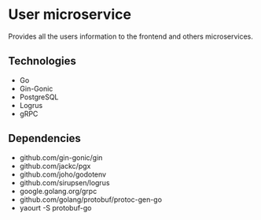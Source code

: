 # User microservice

Provides all the users information to the frontend and others microservices.

## Technologies

* Go
* Gin-Gonic
* PostgreSQL
* Logrus
* gRPC

## Dependencies

* github.com/gin-gonic/gin
* github.com/jackc/pgx
* github.com/joho/godotenv
* github.com/sirupsen/logrus
* google.golang.org/grpc
* github.com/golang/protobuf/protoc-gen-go
* yaourt -S protobuf-go

